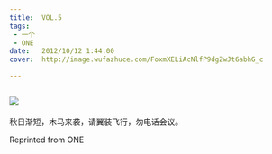 ```yaml
---
title:	VOL.5
tags:
 - 一个
 - ONE
date:	2012/10/12 1:44:00
cover:	http://image.wufazhuce.com/FoxmXELiAcNlfP9dgZwJt6abhG_c

---
```

![](http://image.wufazhuce.com/FoxmXELiAcNlfP9dgZwJt6abhG_c)
---

秋日渐短，木马来袭，请翼装飞行，勿电话会议。
 
Reprinted from ONE
